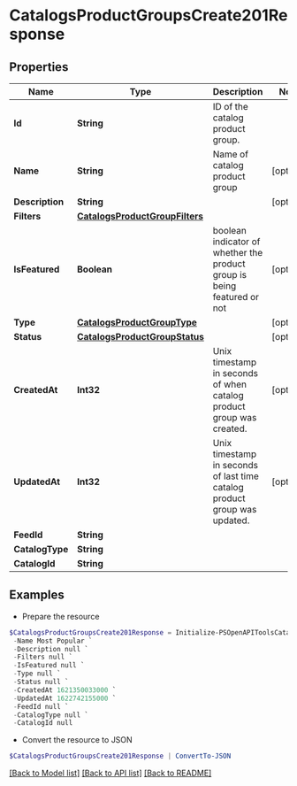 # CatalogsProductGroupsCreate201Response
## Properties

Name | Type | Description | Notes
------------ | ------------- | ------------- | -------------
**Id** | **String** | ID of the catalog product group. | 
**Name** | **String** | Name of catalog product group | [optional] 
**Description** | **String** |  | [optional] 
**Filters** | [**CatalogsProductGroupFilters**](CatalogsProductGroupFilters.md) |  | 
**IsFeatured** | **Boolean** | boolean indicator of whether the product group is being featured or not | [optional] 
**Type** | [**CatalogsProductGroupType**](CatalogsProductGroupType.md) |  | [optional] 
**Status** | [**CatalogsProductGroupStatus**](CatalogsProductGroupStatus.md) |  | [optional] 
**CreatedAt** | **Int32** | Unix timestamp in seconds of when catalog product group was created. | [optional] 
**UpdatedAt** | **Int32** | Unix timestamp in seconds of last time catalog product group was updated. | [optional] 
**FeedId** | **String** |  | 
**CatalogType** | **String** |  | 
**CatalogId** | **String** |  | 

## Examples

- Prepare the resource
```powershell
$CatalogsProductGroupsCreate201Response = Initialize-PSOpenAPIToolsCatalogsProductGroupsCreate201Response  -Id 443727193917 `
 -Name Most Popular `
 -Description null `
 -Filters null `
 -IsFeatured null `
 -Type null `
 -Status null `
 -CreatedAt 1621350033000 `
 -UpdatedAt 1622742155000 `
 -FeedId null `
 -CatalogType null `
 -CatalogId null
```

- Convert the resource to JSON
```powershell
$CatalogsProductGroupsCreate201Response | ConvertTo-JSON
```

[[Back to Model list]](../README.md#documentation-for-models) [[Back to API list]](../README.md#documentation-for-api-endpoints) [[Back to README]](../README.md)


